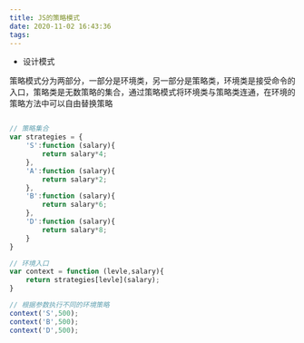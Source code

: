 ```yaml
---
title: JS的策略模式
date: 2020-11-02 16:43:36
tags:
---
```

- 设计模式

策略模式分为两部分，一部分是环境类，另一部分是策略类，环境类是接受命令的入口，策略类是无数策略的集合，通过策略模式将环境类与策略类连通，在环境的策略方法中可以自由替换策略

<!-- more -->

``` js

// 策略集合
var strategies = {
    'S':function (salary){
        return salary*4;
    },
    'A':function (salary){
        return salary*2;
    },
    'B':function (salary){
        return salary*6;
    },
    'D':function (salary){
        return salary*8;
    }
}

// 环境入口
var context = function (levle,salary){
    return strategies[levle](salary);
}

// 根据参数执行不同的环境策略
context('S',500);
context('B',500);
context('D',500);

```